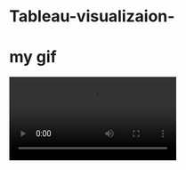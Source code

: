 # Tableau-visualizaion-

# my gif 
![](https://github.com/xiangfengg/Tableau-visualizaion-/blob/main/GIF.mp4)
